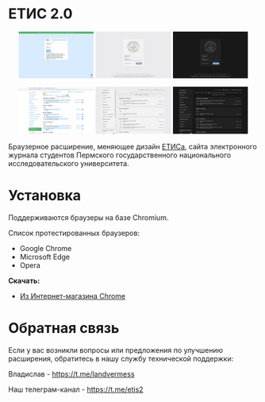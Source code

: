 # ЕТИС 2.0
<p align="center">
  <img src="screenshots/login_old.png" width="30%"/>
  <img src="screenshots/login_light.png" width="30%"/>
  <img src="screenshots/login_dark.png" width="30%"/>
</p>
<p align="center">
  <img src="screenshots/timetable_old.png" width="30%"/>
  <img src="screenshots/timetable_light.png" width="30%"/>
  <img src="screenshots/timetable_dark.png" width="30%"/>
</p>

Браузерное расширение, меняющее дизайн [ЕТИСа](https://student.psu.ru/), сайта электронного журнала студентов Пермского государственного национального исследовательского университета.

# Установка

Поддерживаются браузеры на базе Chromium.

Список протестированных браузеров:
- Google Chrome
- Microsoft Edge
- Opera

**Скачать:**
- [Из Интернет-магазина Chrome](https://chrome.google.com/webstore/detail/%D0%B5%D1%82%D0%B8%D1%81-20/lnggbapghkjneppcomlegoocpdeaiafa?hl=en-US)

# Обратная связь

Если у вас возникли вопросы или предложения по улучшению расширения, обратитесь в нашу службу технической поддержки:

Владислав - https://t.me/landvermess

Наш телеграм-канал - https://t.me/etis2

